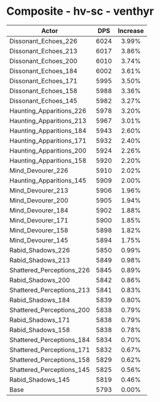 # Composite - hv-sc - venthyr
| Actor | DPS | Increase |
|---|:---:|:---:|
|Dissonant_Echoes_226|6024|3.99%|
|Dissonant_Echoes_213|6017|3.86%|
|Dissonant_Echoes_200|6010|3.74%|
|Dissonant_Echoes_184|6002|3.61%|
|Dissonant_Echoes_171|5995|3.50%|
|Dissonant_Echoes_158|5988|3.36%|
|Dissonant_Echoes_145|5982|3.27%|
|Haunting_Apparitions_226|5978|3.20%|
|Haunting_Apparitions_213|5967|3.01%|
|Haunting_Apparitions_184|5943|2.60%|
|Haunting_Apparitions_171|5932|2.40%|
|Haunting_Apparitions_200|5924|2.26%|
|Haunting_Apparitions_158|5920|2.20%|
|Mind_Devourer_226|5910|2.02%|
|Haunting_Apparitions_145|5909|2.00%|
|Mind_Devourer_213|5906|1.96%|
|Mind_Devourer_200|5905|1.94%|
|Mind_Devourer_184|5902|1.88%|
|Mind_Devourer_171|5900|1.85%|
|Mind_Devourer_158|5898|1.82%|
|Mind_Devourer_145|5894|1.75%|
|Rabid_Shadows_226|5850|0.99%|
|Rabid_Shadows_213|5849|0.98%|
|Shattered_Perceptions_226|5845|0.89%|
|Rabid_Shadows_200|5842|0.86%|
|Shattered_Perceptions_213|5841|0.83%|
|Rabid_Shadows_184|5839|0.80%|
|Shattered_Perceptions_200|5838|0.79%|
|Rabid_Shadows_171|5838|0.79%|
|Rabid_Shadows_158|5838|0.78%|
|Shattered_Perceptions_184|5834|0.70%|
|Shattered_Perceptions_171|5832|0.67%|
|Shattered_Perceptions_158|5829|0.62%|
|Shattered_Perceptions_145|5825|0.56%|
|Rabid_Shadows_145|5819|0.46%|
|Base|5793|0.00%|
